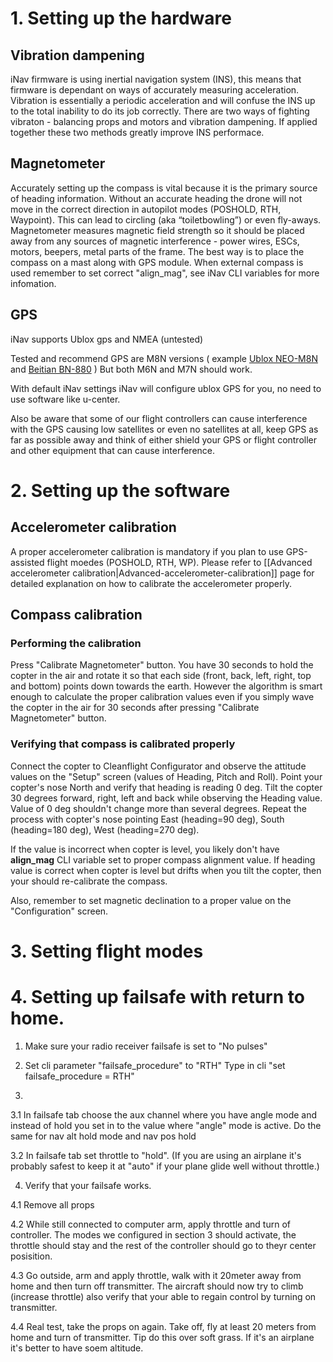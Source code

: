 # 1. Setting up the hardware

## Vibration dampening
iNav firmware is using inertial navigation system (INS), this means that firmware is dependant on ways of accurately measuring acceleration. Vibration is essentially a periodic acceleration and will confuse the INS up to the total inability to do its job correctly. There are two ways of fighting vibraton - balancing props and motors and vibration dampening. If applied together these two methods greatly improve INS performace.

## Magnetometer
Accurately setting up the compass is vital because it is the primary source of heading information. Without an accurate heading the drone will not move in the correct direction in autopilot modes (POSHOLD, RTH, Waypoint). This can lead to circling (aka “toiletbowling”) or even fly-aways.
Magnetometer measures magnetic field strength so it should be placed away from any sources of magnetic interference - power wires, ESCs, motors, beepers, metal parts of the frame. The best way is to place the compass on a mast along with GPS module. When external compass is used remember to set correct "align_mag", see iNav CLI variables for more infomation.

## GPS
iNav supports Ublox gps and NMEA (untested)

Tested and recommend GPS are M8N versions ( example [Ublox NEO-M8N](http://m.banggood.com/Ublox-NEO-M8N-Flight-Controller-GPS-with-Protective-Shell-for-PIX-PX4-Pixhawk-p-1005394.html?AID=12202217&PID=3836173&SID=ikzicawnsk0004o402ecu&source=affiliate&utm_source=Banggood_CJ&utm_medium=commission_junction&utm_campaign=OpenPilot&utm_content=sandy) and [Beitian BN-880](http://m.banggood.com/UBLOX-NEO-M8N-BN-880-Flight-Control-GPS-Module-Dual-Module-Compass-p-971082.html) )
But both M6N and M7N should work.

With default iNav settings iNav will configure ublox GPS for you, no need to use software like u-center.

Also be aware that some of our flight controllers can cause interference with the GPS causing low satellites or even no satellites at all, keep GPS as far as possible away and think of either shield your GPS or flight controller and other equipment that can cause interference.


# 2. Setting up the software
## Accelerometer calibration
A proper accelerometer calibration is mandatory if you plan to use GPS-assisted flight moedes (POSHOLD, RTH, WP). Please refer to [[Advanced accelerometer calibration|Advanced-accelerometer-calibration]] page for detailed explanation on how to calibrate the accelerometer properly.

## Compass calibration
### Performing the calibration
Press "Calibrate Magnetometer" button. You have 30 seconds to hold the copter in the air and rotate it so that each side (front, back, left, right, top and bottom) points down towards the earth. However the algorithm is smart enough to calculate the proper calibration values even if you simply wave the copter in the air for 30 seconds after pressing "Calibrate Magnetometer" button.

### Verifying that compass is calibrated properly
Connect the copter to Cleanflight Configurator and observe the attitude values on the "Setup" screen (values of Heading, Pitch and Roll). Point your copter's nose North and verify that heading is reading 0 deg. Tilt the copter 30 degrees forward, right, left and back while observing the Heading value. Value of 0 deg shouldn't change more than several degrees. Repeat the process with copter's nose pointing East (heading=90 deg), South (heading=180 deg), West (heading=270 deg).

If the value is incorrect when copter is level, you likely don't have **align_mag** CLI variable set to proper compass alignment value. If heading value is correct when copter is level but drifts when you tilt the copter, then your should re-calibrate the compass.

Also, remember to set magnetic declination to a proper value on the "Configuration" screen.

# 3. Setting flight modes


# 4. Setting up failsafe with return to home.

1. Make sure your radio receiver failsafe is set to "No pulses"

2. Set cli parameter "failsafe_procedure" to "RTH"
Type in cli "set failsafe_procedure = RTH"

3. 

3.1 In failsafe tab choose the aux channel where you have angle mode and instead of hold you set in to the value where "angle" mode is active.
Do the same for nav alt hold mode and nav pos hold

3.2 In failsafe tab set throttle to "hold". (If you are using an airplane it's probably safest to keep it at "auto" if your plane glide well without throttle.)


4. Verify that your failsafe works. 

4.1 Remove all props

4.2 While still connected to computer arm, apply throttle and turn of controller. The modes we configured in section 3 should activate, the throttle should stay and the rest of the controller should go to theyr center posisition.

4.3 Go outside, arm and apply throttle, walk with it 20meter away from home and then turn off transmitter. The aircraft should now try to climb (increase throttle) also verify that your able to regain control by turning on transmitter.

4.4 Real test, take the props on again. Take off, fly at least 20 meters from home and turn of transmitter. Tip do this over soft grass. If it's an airplane it's better to have soem altitude.